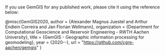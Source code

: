 If you use GemGIS for any published work, please cite it using the reference
below:

@misc{GemGIS2020,
  author =    {Alexander Magnus Juestel and Arthur Endlein Correira and Jan Florian Wellmann},
  organization = {Department for Computational Geoscience and Reservoir Engineering - RWTH Aachen University},
  title =     {GemGIS - Geographic information processing for geomodeling},
  year =      {2020--},
  url = "https://github.com/cgre-aachen/gemgis"
}